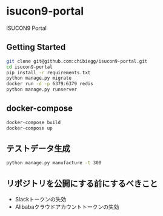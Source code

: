# isucon9-portal
ISUCON9 Portal


## Getting Started

```bash
git clone git@github.com:chibiegg/isucon9-portal.git
cd isucon9-portal
pip install -r requirements.txt
python manage.py migrate
docker run -d -p 6379:6379 redis
python manage.py runserver
```


## docker-compose

```bash
docker-compose build
docker-compose up
```


## テストデータ生成

```bash
python manage.py manufacture -t 300
```

## リポジトリを公開にする前にするべきこと

* Slackトークンの失効
* Alibabaクラウドアカウントトークンの失効
